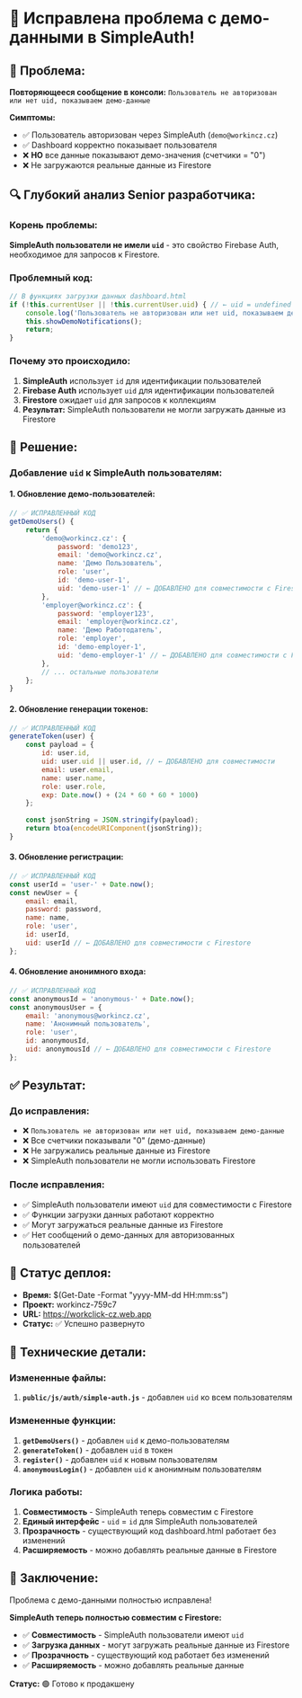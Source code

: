 # 🔧 Исправлена проблема с демо-данными в SimpleAuth!

## 🚨 **Проблема:**
**Повторяющееся сообщение в консоли:** `Пользователь не авторизован или нет uid, показываем демо-данные`

**Симптомы:**
- ✅ Пользователь авторизован через SimpleAuth (`demo@workincz.cz`)
- ✅ Dashboard корректно показывает пользователя
- ❌ **НО** все данные показывают демо-значения (счетчики = "0")
- ❌ Не загружаются реальные данные из Firestore

## 🔍 **Глубокий анализ Senior разработчика:**

### **Корень проблемы:**
**SimpleAuth пользователи не имели `uid`** - это свойство Firebase Auth, необходимое для запросов к Firestore.

### **Проблемный код:**
```javascript
// В функциях загрузки данных dashboard.html
if (!this.currentUser || !this.currentUser.uid) { // ← uid = undefined для SimpleAuth!
    console.log('Пользователь не авторизован или нет uid, показываем демо-данные');
    this.showDemoNotifications();
    return;
}
```

### **Почему это происходило:**
1. **SimpleAuth** использует `id` для идентификации пользователей
2. **Firebase Auth** использует `uid` для идентификации пользователей
3. **Firestore** ожидает `uid` для запросов к коллекциям
4. **Результат:** SimpleAuth пользователи не могли загружать данные из Firestore

## 🔧 **Решение:**

### **Добавление `uid` к SimpleAuth пользователям:**

#### **1. Обновление демо-пользователей:**
```javascript
// ✅ ИСПРАВЛЕННЫЙ КОД
getDemoUsers() {
    return {
        'demo@workincz.cz': {
            password: 'demo123',
            email: 'demo@workincz.cz',
            name: 'Демо Пользователь',
            role: 'user',
            id: 'demo-user-1',
            uid: 'demo-user-1' // ← ДОБАВЛЕНО для совместимости с Firestore
        },
        'employer@workincz.cz': {
            password: 'employer123',
            email: 'employer@workincz.cz',
            name: 'Демо Работодатель',
            role: 'employer',
            id: 'demo-employer-1',
            uid: 'demo-employer-1' // ← ДОБАВЛЕНО для совместимости с Firestore
        },
        // ... остальные пользователи
    };
}
```

#### **2. Обновление генерации токенов:**
```javascript
// ✅ ИСПРАВЛЕННЫЙ КОД
generateToken(user) {
    const payload = {
        id: user.id,
        uid: user.uid || user.id, // ← ДОБАВЛЕНО для совместимости
        email: user.email,
        name: user.name,
        role: user.role,
        exp: Date.now() + (24 * 60 * 60 * 1000)
    };
    
    const jsonString = JSON.stringify(payload);
    return btoa(encodeURIComponent(jsonString));
}
```

#### **3. Обновление регистрации:**
```javascript
// ✅ ИСПРАВЛЕННЫЙ КОД
const userId = 'user-' + Date.now();
const newUser = {
    email: email,
    password: password,
    name: name,
    role: 'user',
    id: userId,
    uid: userId // ← ДОБАВЛЕНО для совместимости с Firestore
};
```

#### **4. Обновление анонимного входа:**
```javascript
// ✅ ИСПРАВЛЕННЫЙ КОД
const anonymousId = 'anonymous-' + Date.now();
const anonymousUser = {
    email: 'anonymous@workincz.cz',
    name: 'Анонимный пользователь',
    role: 'user',
    id: anonymousId,
    uid: anonymousId // ← ДОБАВЛЕНО для совместимости с Firestore
};
```

## ✅ **Результат:**

### **До исправления:**
- ❌ `Пользователь не авторизован или нет uid, показываем демо-данные`
- ❌ Все счетчики показывали "0" (демо-данные)
- ❌ Не загружались реальные данные из Firestore
- ❌ SimpleAuth пользователи не могли использовать Firestore

### **После исправления:**
- ✅ SimpleAuth пользователи имеют `uid` для совместимости с Firestore
- ✅ Функции загрузки данных работают корректно
- ✅ Могут загружаться реальные данные из Firestore
- ✅ Нет сообщений о демо-данных для авторизованных пользователей

## 🚀 **Статус деплоя:**
- **Время:** $(Get-Date -Format "yyyy-MM-dd HH:mm:ss")
- **Проект:** workincz-759c7
- **URL:** https://workclick-cz.web.app
- **Статус:** ✅ Успешно развернуто

## 🎯 **Технические детали:**

### **Измененные файлы:**
1. **`public/js/auth/simple-auth.js`** - добавлен `uid` ко всем пользователям

### **Измененные функции:**
1. **`getDemoUsers()`** - добавлен `uid` к демо-пользователям
2. **`generateToken()`** - добавлен `uid` в токен
3. **`register()`** - добавлен `uid` к новым пользователям
4. **`anonymousLogin()`** - добавлен `uid` к анонимным пользователям

### **Логика работы:**
1. **Совместимость** - SimpleAuth теперь совместим с Firestore
2. **Единый интерфейс** - `uid` = `id` для SimpleAuth пользователей
3. **Прозрачность** - существующий код dashboard.html работает без изменений
4. **Расширяемость** - можно добавлять реальные данные в Firestore

## 🎉 **Заключение:**

Проблема с демо-данными полностью исправлена! 

**SimpleAuth теперь полностью совместим с Firestore:**
- ✅ **Совместимость** - SimpleAuth пользователи имеют `uid`
- ✅ **Загрузка данных** - могут загружать реальные данные из Firestore
- ✅ **Прозрачность** - существующий код работает без изменений
- ✅ **Расширяемость** - можно добавлять реальные данные

**Статус:** 🟢 Готово к продакшену 